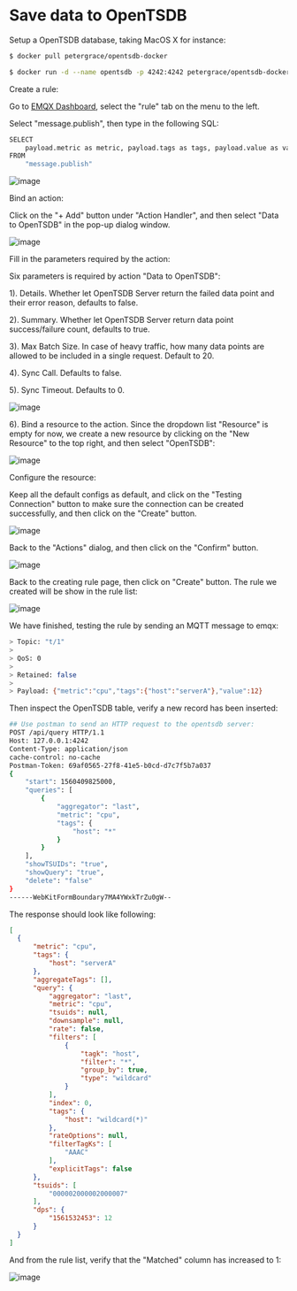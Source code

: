 # Save data to OpenTSDB

Setup a OpenTSDB database, taking MacOS X for instance:

```bash
$ docker pull petergrace/opentsdb-docker

$ docker run -d --name opentsdb -p 4242:4242 petergrace/opentsdb-docker
```

Create a rule:

Go to [EMQX Dashboard](http://127.0.0.1:18083/#/rules), select the
"rule" tab on the menu to the left.

Select "message.publish", then type in the following SQL:

```bash
SELECT
    payload.metric as metric, payload.tags as tags, payload.value as value
FROM
    "message.publish"
```

![image](./assets/rule-engine/opentsdb_sql_1.png)

Bind an action:

Click on the "+ Add" button under "Action Handler", and then select
"Data to OpenTSDB" in the pop-up dialog window.

![image](./assets/rule-engine/opentsdb_action_0.png)

Fill in the parameters required by the action:

Six parameters is required by action "Data to OpenTSDB":

1). Details. Whether let OpenTSDB Server return the failed data point
and their error reason, defaults to false.

2). Summary. Whether let OpenTSDB Server return data point
success/failure count, defaults to true.

3). Max Batch Size. In case of heavy traffic, how many data points are
allowed to be included in a single request. Default to 20.

4). Sync Call. Defaults to false.

5). Sync Timeout. Defaults to 0.

![image](./assets/rule-engine/opentsdb_action_1.png)

6). Bind a resource to the action. Since the dropdown list "Resource"
is empty for now, we create a new resource by clicking on the "New
Resource" to the top right, and then select "OpenTSDB":

![image](./assets/rule-engine/opentsdb_action_2.png)

Configure the resource:

Keep all the default configs as default, and click on the "Testing
Connection" button to make sure the connection can be created
successfully, and then click on the "Create" button.

![image](./assets/rule-engine/opentsdb_resource_1.png)

Back to the "Actions" dialog, and then click on the "Confirm"
    button.

![image](./assets/rule-engine/opentsdb_action_3.png)

Back to the creating rule page, then click on "Create" button. The
    rule we created will be show in the rule list:

![image](./assets/rule-engine/opentsdb_rule_overview_0.png)

We have finished, testing the rule by sending an MQTT message to
    emqx:

```bash
> Topic: "t/1"
>
> QoS: 0
>
> Retained: false
>
> Payload: {"metric":"cpu","tags":{"host":"serverA"},"value":12}
```

Then inspect the OpenTSDB table, verify a new record has been
inserted:

```bash
## Use postman to send an HTTP request to the opentsdb server:
POST /api/query HTTP/1.1
Host: 127.0.0.1:4242
Content-Type: application/json
cache-control: no-cache
Postman-Token: 69af0565-27f8-41e5-b0cd-d7c7f5b7a037
{
    "start": 1560409825000,
    "queries": [
        {
            "aggregator": "last",
            "metric": "cpu",
            "tags": {
                "host": "*"
            }
        }
    ],
    "showTSUIDs": "true",
    "showQuery": "true",
    "delete": "false"
}
------WebKitFormBoundary7MA4YWxkTrZu0gW--
```
The response should look like following:

```json
[
  {
      "metric": "cpu",
      "tags": {
          "host": "serverA"
      },
      "aggregateTags": [],
      "query": {
          "aggregator": "last",
          "metric": "cpu",
          "tsuids": null,
          "downsample": null,
          "rate": false,
          "filters": [
              {
                  "tagk": "host",
                  "filter": "*",
                  "group_by": true,
                  "type": "wildcard"
              }
          ],
          "index": 0,
          "tags": {
              "host": "wildcard(*)"
          },
          "rateOptions": null,
          "filterTagKs": [
              "AAAC"
          ],
          "explicitTags": false
      },
      "tsuids": [
          "000002000002000007"
      ],
      "dps": {
          "1561532453": 12
      }
  }
]
```

And from the rule list, verify that the "Matched" column has increased
to 1:

![image](./assets/rule-engine/opentsdb_rule_overview_1.png)
